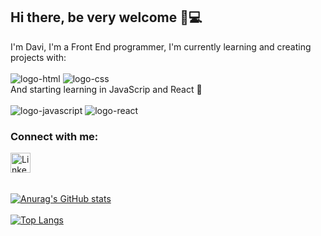 ## Hi there, be very welcome 👋💻

 I'm Davi, I'm a Front End programmer, I'm currently learning and creating projects with: 
<br>
<br>
<img  src="https://img.icons8.com/color/2x/html-5.png" alt="logo-html" widht="80">
<img src="https://img.icons8.com/color/2x/css3.png" alt="logo-css" widht="80">
<br> 
And starting learning in JavaScrip and React 📝
<br> 
<br>
<img src="https://img.shields.io/badge/JavaScript-F7DF1E?style=for-the-badge&logo=javascript&logoColor=black" alt="logo-javascript" widht="80">
<img src="https://img.shields.io/badge/React-20232A?style=for-the-badge&logo=react&logoColor=61DAFB" alt="logo-react" widht="80">
<br />

### Connect with me:

<p>
<a href="https://www.linkedin.com/in/davi-izidoro/">
<img align="left" alt="LinkedIn" width="32px" src="https://cdn.jsdelivr.net/npm/simple-icons@v3/icons/linkedin.svg" />
</a>
</p>
<br />
<br>
<br>

[![Anurag's GitHub stats](https://github-readme-stats.vercel.app/api?username=Davi22D&theme=blue-green)](https://github.com/anuraghazra/github-readme-stats)
<br>
<br>
[![Top Langs](https://github-readme-stats.vercel.app/api/top-langs/?username=Davi22D&theme=blue-green)](https://github.com/anuraghazra/github-readme-stats)
